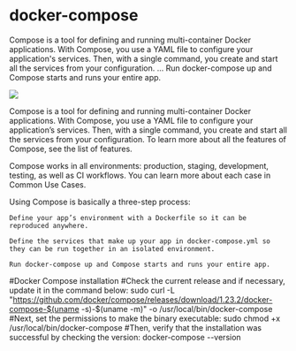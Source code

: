# docker-compose


Compose is a tool for defining and running multi-container Docker applications. With Compose, you use a YAML file to configure
your application's services. Then, with a single command, you create and start all the services from your configuration. ... Run docker-compose up and Compose starts and runs your entire app.

![](https://solutionsanz.files.wordpress.com/2017/08/compose.png?w=633)

Compose is a tool for defining and running multi-container Docker applications. With Compose, you use a YAML file to configure your application’s services. Then, with a single command, you create and start all the services from your configuration. To learn more about all the features of Compose, see the list of features.

Compose works in all environments: production, staging, development, testing, as well as CI workflows. You can learn more about each case in Common Use Cases.

Using Compose is basically a three-step process:

    Define your app’s environment with a Dockerfile so it can be reproduced anywhere.

    Define the services that make up your app in docker-compose.yml so they can be run together in an isolated environment.

    Run docker-compose up and Compose starts and runs your entire app.



#Docker Compose installation
#Check the current release and if necessary, update it in the command below:
sudo curl -L "https://github.com/docker/compose/releases/download/1.23.2/docker-compose-$(uname -s)-$(uname -m)" -o /usr/local/bin/docker-compose
#Next, set the permissions to make the binary executable:
sudo chmod +x /usr/local/bin/docker-compose
#Then, verify that the installation was successful by checking the version:
docker-compose --version
